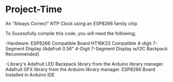 # Project-Time
An "Always Correct" NTP Clock using an ESP8266 family chip

To Sucessfully compile this code, you will need the following;

-Hardware: 
  ESP8266 Compatible Board
  HT16K33 Compatible 4-digit 7-Segment Display (Adafruit 0.56" 4-Digit 7-Segment Display w/I2C Backpack Recommended)

-Library's
  Adafruit LED Backpack library from the Arduino library manager.
  Adafruit GFX library from the Arduino library manager.
  ESP8266 Board Installed in Arduino IDE
  
  

